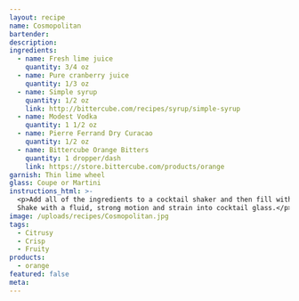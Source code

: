 ```yaml
---
layout: recipe
name: Cosmopolitan
bartender:
description:
ingredients:
  - name: Fresh lime juice
    quantity: 3/4 oz
  - name: Pure cranberry juice
    quantity: 1/3 oz
  - name: Simple syrup
    quantity: 1/2 oz
    link: http://bittercube.com/recipes/syrup/simple-syrup
  - name: Modest Vodka
    quantity: 1 1/2 oz
  - name: Pierre Ferrand Dry Curacao
    quantity: 1/2 oz
  - name: Bittercube Orange Bitters
    quantity: 1 dropper/dash
    link: https://store.bittercube.com/products/orange
garnish: Thin lime wheel
glass: Coupe or Martini
instructions_html: >-
  <p>Add all of the ingredients to a cocktail shaker and then fill with ice.
  Shake with a fluid, strong motion and strain into cocktail glass.</p>
image: /uploads/recipes/Cosmopolitan.jpg
tags:
  - Citrusy
  - Crisp
  - Fruity
products:
  - orange
featured: false
meta:
---
```



